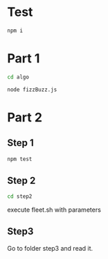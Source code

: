 # Test

```bash
npm i
```

# Part 1

```bash
cd algo
```

```bash
node fizzBuzz.js
```

# Part 2

## Step 1

```bash
npm test
```

## Step 2

```bash
cd step2
```

execute fleet.sh with parameters

## Step3

Go to folder step3 and read it.
